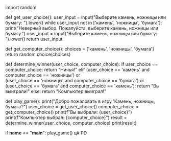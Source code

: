 import random

def get_user_choice():
    user_input = input("Выберите камень, ножницы или бумагу: ").lower()
    while user_input not in ['камень', 'ножницы', 'бумага']:
        print("Неверный выбор. Пожалуйста, выберите камень, ножницы или бумагу.")
        user_input = input("Выберите камень, ножницы или бумагу: ").lower()
    return user_input

def get_computer_choice():
    choices = ['камень', 'ножницы', 'бумага']
    return random.choice(choices)

def determine_winner(user_choice, computer_choice):
    if user_choice == computer_choice:
        return "Ничья!"
    elif (user_choice == 'камень' and computer_choice == 'ножницы') or \
         (user_choice == 'ножницы' and computer_choice == 'бумага') or \
         (user_choice == 'бумага' and computer_choice == 'камень'):
        return "Вы выиграли!"
    else:
        return "Компьютер выиграл!"

def play_game():
    print("Добро пожаловать в игру 'Камень, ножницы, бумага'!")
    user_choice = get_user_choice()
    computer_choice = get_computer_choice()
    print(f"Вы выбрали: {user_choice}")
    print(f"Компьютер выбрал: {computer_choice}")
    result = determine_winner(user_choice, computer_choice)
    print(result)

if __name__ == "__main__":
    play_game()
ц# PD
